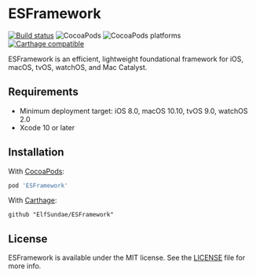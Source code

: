 # ESFramework

[![Build status](https://github.com/ElfSundae/ESFramework/workflows/Build/badge.svg)](https://github.com/ElfSundae/ESFramework/actions?query=workflow%3ABuild)
![CocoaPods](https://img.shields.io/cocoapods/v/ESFramework)
![CocoaPods platforms](https://img.shields.io/cocoapods/p/ESFramework)
[![Carthage compatible](https://img.shields.io/badge/Carthage-compatible-4BC51D.svg?style=flat)](https://github.com/Carthage/Carthage)

ESFramework is an efficient, lightweight foundational framework for iOS, macOS, tvOS, watchOS, and Mac Catalyst.

## Requirements

- Minimum deployment target: iOS 8.0, macOS 10.10, tvOS 9.0, watchOS 2.0
- Xcode 10 or later

## Installation

With [CocoaPods](https://cocoapods.org):

```ruby
pod 'ESFramework'
```

With [Carthage](https://github.com/Carthage/Carthage):

```ogdl
github "ElfSundae/ESFramework"
```

## License

ESFramework is available under the MIT license. See the [LICENSE](LICENSE) file for more info.
